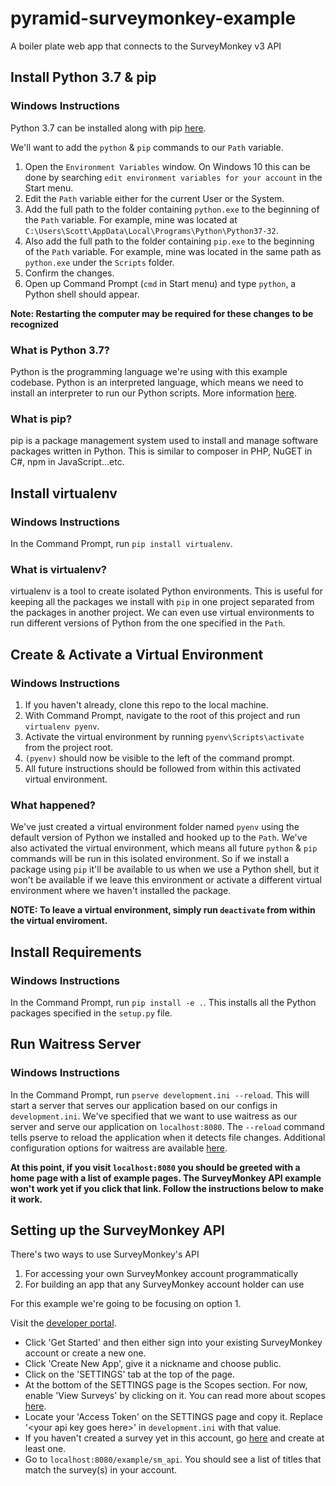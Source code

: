 # pyramid-surveymonkey-example
A boiler plate web app that connects to the SurveyMonkey v3 API

## Install Python 3.7 & pip
### Windows Instructions
Python 3.7 can be installed along with pip [here](https://www.python.org/ftp/python/3.7.0/python-3.7.0.exe).

We'll want to add the `python` & `pip` commands to our `Path` variable.

   1. Open the `Environment Variables` window. On Windows 10 this can be done by searching `edit environment variables for your account` in the Start menu.
   1. Edit the `Path` variable either for the current User or the System.
   1. Add the full path to the folder containing `python.exe` to the beginning of the `Path` variable. For example, mine was located at `C:\Users\Scott\AppData\Local\Programs\Python\Python37-32`.
   1. Also add the full path to the folder containing `pip.exe` to the beginning of the `Path` variable. For example, mine was located in the same path as `python.exe` under the `Scripts` folder.
   1. Confirm the changes.
   1. Open up Command Prompt (`cmd` in Start menu) and type `python`, a Python shell should appear.

**Note: Restarting the computer may be required for these changes to be recognized**

### What is Python 3.7?
Python is the programming language we're using with this example codebase. Python is an interpreted language, which means we need to install an interpreter to run our Python scripts. More information [here](https://www.python.org/doc/essays/blurb/).

### What is pip?
pip is a package management system used to install and manage software packages written in Python. This is similar to composer in PHP, NuGET in C#, npm in JavaScript...etc.

## Install virtualenv
### Windows Instructions
In the Command Prompt, run `pip install virtualenv`.

### What is virtualenv?
virtualenv is a tool to create isolated Python environments. This is useful for keeping all the packages we install with `pip` in one project separated from the packages in another project. We can even use virtual environments to run different versions of Python from the one specified in the `Path`.

## Create & Activate a Virtual Environment
### Windows Instructions
   1. If you haven't already, clone this repo to the local machine.
   1. With Command Prompt, navigate to the root of this project and run `virtualenv pyenv`.
   1. Activate the virtual environment by running `pyenv\Scripts\activate` from the project root.
   1. `(pyenv)` should now be visible to the left of the command prompt.
   1. All future instructions should be followed from within this activated virtual environment.

### What happened?
We've just created a virtual environment folder named `pyenv` using the default version of Python we installed and hooked up to the `Path`. We've also activated the virtual environment, which means all future `python` & `pip` commands will be run in this isolated environment. So if we install a package using `pip` it'll be available to us when we use a Python shell, but it won't be available if we leave this environment or activate a different virtual environment where we haven't installed the package.

**NOTE: To leave a virtual environment, simply run `deactivate` from within the virtual enviroment.**

## Install Requirements
### Windows Instructions
In the Command Prompt, run `pip install -e .`. This installs all the Python packages specified in the `setup.py` file.

## Run Waitress Server
### Windows Instructions
In the Command Prompt, run `pserve development.ini --reload`. This will start a server that serves our application based on our configs in `development.ini`. We've specified that we want to use waitress as our server and serve our application on `localhost:8080`. The `--reload` command tells pserve to reload the application when it detects file changes. Additional configuration options for waitress are available [here](https://docs.pylonsproject.org/projects/waitress/en/latest/index.html).

**At this point, if you visit `localhost:8080` you should be greeted with a home page with a list of example pages. The SurveyMonkey API example won't work yet if you click that link. Follow the instructions below to make it work.**

## Setting up the SurveyMonkey API
There's two ways to use SurveyMonkey's API

1. For accessing your own SurveyMonkey account programmatically
1. For building an app that any SurveyMonkey account holder can use

For this example we're going to be focusing on option 1.

Visit the [developer portal](https://developer.surveymonkey.com/).

   - Click 'Get Started' and then either sign into your existing SurveyMonkey account or create a new one.
   - Click 'Create New App', give it a nickname and choose public.
   - Click on the 'SETTINGS' tab at the top of the page.
   - At the bottom of the SETTINGS page is the Scopes section. For now, enable 'View Surveys' by clicking on it. You can read more about scopes [here](https://developer.surveymonkey.com/api/v3/#scopes).
   - Locate your 'Access Token' on the SETTINGS page and copy it. Replace '\<your api key goes here\>' in `development.ini` with that value.
   - If you haven't created a survey yet in this account, go [here](https://www.surveymonkey.com) and create at least one.
   - Go to `localhost:8080/example/sm_api`. You should see a list of titles that match the survey(s) in your account.
